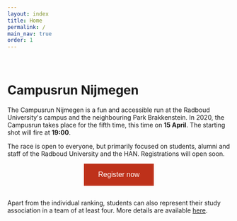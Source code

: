 ```yaml
---
layout: index
title: Home
permalink: /
main_nav: true
order: 1
---
```


<div class="countdown">
    <div class="timer"><b class="countdownvalue" id="countdownA"></b><span class="word" id="countdownTextA"></span></div>
    <div class="timer"><b class="countdownvalue" id="countdownB"></b><span class="word" id="countdownTextB"></span></div>
    <div class="timer"><b class="countdownvalue" id="countdownC"></b><span class="word" id="countdownTextC"></span></div>
    <div class="timer"><b class="countdownvalue" id="countdownD"></b><span class="word" id="countdownTextD"></span></div>
</div>

<script src="/js/countdown.js"></script>
<script src="/js/jquery-3.3.1.min.js"></script>
<script>
    $(document).ready(function() {
        var target_date = new Date(2020, 03, 15, 19, 0, 0);
        var count = new Countdown(target_date, new Date());

        count.countdown(function(time) {
            if (time.days == 0) {
                $("#countdownTextA").html("hours");
                $("#countdownTextB").html("minutes");
                $("#countdownTextC").html("seconds");
                $("#countdownTextD").html("cs");

                $("#countdownA").html(time.hours.toString().padStart(2, "0"));
                $("#countdownB").html(time.minutes.toString().padStart(2, "0"));
                $("#countdownC").html(time.seconds.toString().padStart(2, "0"));
                $("#countdownD").html(time.centiseconds.toString().padStart(2, "0"));
            } else {
                $("#countdownTextA").html("days");
                $("#countdownTextB").html("hours");
                $("#countdownTextC").html("minutes");
                $("#countdownTextD").html("seconds");

                $("#countdownA").html(time.days.toString().padStart(2, "0"));
                $("#countdownB").html(time.hours.toString().padStart(2, "0"));
                $("#countdownC").html(time.minutes.toString().padStart(2, "0"));
                $("#countdownD").html(time.seconds.toString().padStart(2, "0"));
            }
        });
    });
</script>
<style>
    .countdown {
        display: flex;
        justify-content: space-around;
        margin-bottom: 12px;
    }
    @media (max-width: 380px) {
        .countdown {
            display: none;
        }
    }
    .timer {
        padding: 10px;
        text-align: center;
    }
    .countdownvalue {
        display: block;
        font-size: 4rem;
        line-height: 1;
    }
    .word {
        display: block;
    }
</style>

# Campusrun Nijmegen

The Campusrun Nijmegen is a fun and accessible run at the Radboud University's campus and the neighbouring Park Brakkenstein. In 2020, the Campusrun takes place for the fifth time, this time on **15 April**. The starting shot will fire at **19:00**.

The race is open to everyone, but primarily focused on students, alumni and staff of the Radboud University and the HAN. Registrations will open soon.

<center><a href="/register"><button disabled style="background-color: #be311a; border: none; color: white; padding: 16px 32px; text-align: center;
text-decoration: none; display: inline-block; font-size: 16px; margin-bottom: 16px;">Register now</button></a></center>

Apart from the individual ranking, students can also represent their study association in a team of at least four. More details are available [here](/regulations/).
